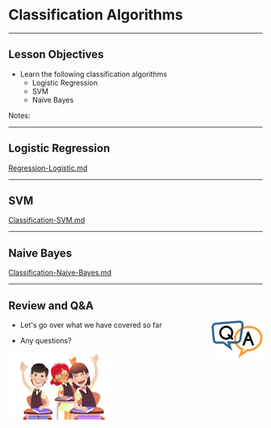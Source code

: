 # Classification Algorithms

---

## Lesson Objectives

* Learn the following classification algorithms
    * Logistic Regression
    * SVM
    * Naïve Bayes

Notes:

---

## Logistic Regression

[Regression-Logistic.md](Regression-Logistic.md)

---

## SVM

[Classification-SVM.md](Classification-SVM.md)

---

## Naive Bayes

[Classification-Naive-Bayes.md](Classification-Naive-Bayes.md)

---

## Review and Q&A

<img src="../../assets/images/icons/q-and-a-1.png" style="width:20%;float:right;" /><!-- {"left" : 8.24, "top" : 1.21, "height" : 1.28, "width" : 1.73} -->


- Let's go over what we have covered so far

- Any questions?

<img src="../../assets/images/icons/quiz-icon.png" style="width:40%;" /><!-- {"left" : 2.69, "top" : 4.43, "height" : 3.24, "width" : 4.86} -->


